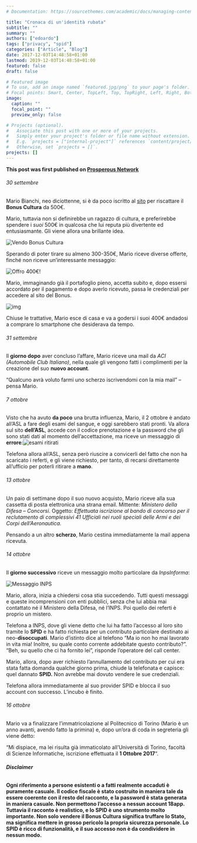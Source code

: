 ```yaml
---
# Documentation: https://sourcethemes.com/academic/docs/managing-content/

title: "Cronaca di un'identità rubata"
subtitle: ""
summary: ""
authors: ["edoardo"]
tags: ["privacy", "spid"]
categories: ["Article", "Blog"]
date: 2017-12-03T14:48:58+01:00
lastmod: 2019-12-03T14:48:58+01:00
featured: false
draft: false

# Featured image
# To use, add an image named `featured.jpg/png` to your page's folder.
# Focal points: Smart, Center, TopLeft, Top, TopRight, Left, Right, BottomLeft, Bottom, BottomRight.
image:
  caption: ""
  focal_point: ""
  preview_only: false

# Projects (optional).
#   Associate this post with one or more of your projects.
#   Simply enter your project's folder or file name without extension.
#   E.g. `projects = ["internal-project"]` references `content/project/deep-learning/index.md`.
#   Otherwise, set `projects = []`.
projects: []
---
```


**This post was first published on [Prosperous Network](https://prosperousnetwork.com/2017/10/cronaca-di-unidentita-rubata/)**

###### 30 settembre

Mario Bianchi, neo diciottenne, si è da poco iscritto al [sito](https://www.18app.italia.it) per riscattare il **Bonus Cultura** da 500€.

Mario, tuttavia non si definirebbe un ragazzo di cultura, e preferirebbe spendere i *suoi* 500€ in qualcosa che lui reputa più divertente ed entusiasmante. Gli viene allora una brillante idea.

![Vendo Bonus Cultura](https://prosperousnetwork.com/wp-content/uploads/2017/09/Post-Iniziale.png)

Sperando di poter tirare su almeno 300-350€, Mario riceve diverse offerte, finché non riceve un’interessante messaggio:

![Offro 400€!](https://prosperousnetwork.com/wp-content/uploads/2017/09/Primo-messaggio.png)

Mario, immaginando già il portafoglio  pieno, accetta subito e, dopo essersi accordato per il pagamento e dopo  averlo ricevuto, passa le credenziali per accedere al sito del Bonus.

![img](https://prosperousnetwork.com/wp-content/uploads/2017/09/userpsw-2.png)

Chiuse le trattative, Mario esce di casa e va a godersi i suoi 400€ andadosi a comprare lo smartphone che desiderava da tempo.

###### 31 settembre

Il **giorno dopo** aver concluso l’affare, Mario riceve una mail da *ACI (Automobile Club Italiano)*, nella quale gli vengono fatti i complimenti per la creazione del suo **nuovo account**.

“Qualcuno avrà voluto farmi uno scherzo iscrivendomi con la mia mail” – pensa Mario.

###### 7 ottobre

Visto che ha avuto **da poco**  una brutta influenza, Mario, il 2 ottobre è andato all’ASL a fare degli  esami del sangue, e oggi sarebbero stati pronti. Va allora sul sito **dell’ASL**,  accede con il codice prenotazione e la password che gli sono stati dati  al momento dell’accettazione, ma riceve un messaggio di **errore**:![esami ritirati](https://prosperousnetwork.com/wp-content/uploads/2017/09/Esami-ritirati.png)

Telefona allora all’ASL, senza però  riuscire a convicerli del fatto che non ha scaricato i referti, e gli  viene richiesto, per tanto, di recarsi direttamente all’ufficio per  poterli ritirare a **mano**.

###### 13 ottobre

Un paio di settimane dopo il suo nuovo  acquisto, Mario riceve alla sua cassetta di posta elettronica una strana  email. Mittente: *Ministero della Difesa – Concorsi*. Oggetto: *Effettuata  iscrizione al bando di concorso per il reclutamento di complessivi 41  Ufficiali nei ruoli speciali delle Armi e dei Corpi dell’Aeronautica.* 

Pensando a un altro **scherzo**, Mario cestina immediatamente la mail appena ricevuta.

###### 14 ottobre

Il **giorno successivo** riceve un messaggio molto particolare da *InpsInforma*:

![Messaggio INPS](https://prosperousnetwork.com/wp-content/uploads/2017/09/IMG-20170522-WA0035.jpg)

Mario, allora, inizia a chiedersi cosa  stia succedendo. Tutti questi messaggi e queste incomprensioni con enti  pubblici, senza che lui abbia mai contattato né il Ministero della  Difesa, né l’INPS. Poi quello dei referti è proprio un mistero.

Telefona a INPS, dove gli viene detto che lui ha fatto l’accesso al loro sito tramite lo **SPID** e ha fatto richiesta per un contributo particolare destinato ai neo-**disoccupati**.  Mario d’istinto dice al telefono “Ma io non ho mai lavorato in vita  mia! Inoltre, su quale conto corrente addebitate questo contributo?”.  “Beh, su quello che ci ha fornito lei”, risponde l’operatore del call  center.

Mario, allora, dopo aver richiesto  l’annullamento del contributo per cui era stata fatta domanda qualche  giorno prima, chiude la telefonata e capisce: quel dannato **SPID.** Non avrebbe mai dovuto vendere le sue credenziali.

Telefona allora immediatamente al suo provider SPID e blocca il suo account con successo. L’incubo è finito.

###### 16 ottobre

Mario va a finalizzare  l’immatricolazione al Politecnico di Torino (Mario è un anno avanti,  avendo fatto la primina) e, dopo un’ora di coda in segreteria gli viene  detto:

“Mi dispiace, ma lei risulta già  immaticolato all’Università di Torino, facoltà di Scienze Informatiche,  iscrizione effettuata il **1 Ottobre 2017**“.

###### **Disclaimer**

**Ogni riferimento a persone  esistenti o a fatti realmente accaduti è puramente casuale. Il codice  fiscale è stato costruito in maniera tale da essere coerente con il  resto del racconto, e la password è stata generata in maniera casuale.  Non permettono l’accesso a nessun account 18app.  Tuttavia il racconto è  realistico, e lo SPID è uno strumento molto importante. Non solo  vendere il Bonus Cultura significa truffare lo Stato, ma significa  mettere in grosso pericolo la propria sicurezza personale. Lo SPID è  ricco di funzionalità, e il suo accesso non è da condividere in nessun  modo.**
